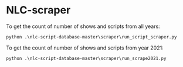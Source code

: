 # NLC-scraper

To get the count of number of shows and scripts from all years:
```
python .\nlc-script-database-master\scraper\run_script_scraper.py
```

To get the count of number of shows and scripts from year 2021:
```
python .\nlc-script-database-master\scraper\run_scrape2021.py
```
